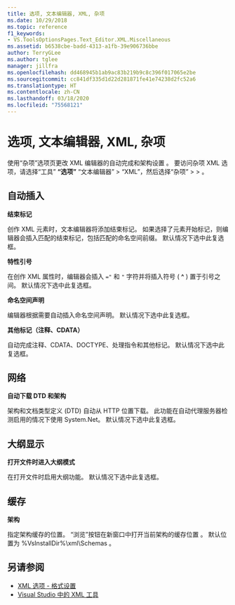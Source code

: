 ```yaml
---
title: 选项, 文本编辑器, XML, 杂项
ms.date: 10/29/2018
ms.topic: reference
f1_keywords:
- VS.ToolsOptionsPages.Text_Editor.XML.Miscellaneous
ms.assetid: b6538cbe-badd-4313-a1fb-39e906736bbe
author: TerryGLee
ms.author: tglee
manager: jillfra
ms.openlocfilehash: dd468945b1ab9ac83b219b9c8c396f017065e2be
ms.sourcegitcommit: cc841df335d1d22d281871fe41e74238d2fc52a6
ms.translationtype: HT
ms.contentlocale: zh-CN
ms.lasthandoff: 03/18/2020
ms.locfileid: "75568121"
---
```

# <a name="options-text-editor-xml-miscellaneous"></a>选项, 文本编辑器, XML, 杂项

使用“杂项”选项页更改 XML 编辑器的自动完成和架构设置  。 要访问杂项 XML 选项，请选择“工具” **“选项”** “文本编辑器” > “XML”，然后选择“杂项”   >    >    。

## <a name="auto-insert"></a>自动插入

**结束标记**

创作 XML 元素时，文本编辑器将添加结束标记。 如果选择了元素开始标记，则编辑器会插入匹配的结束标记，包括匹配的命名空间前缀。 默认情况下选中此复选框。

**特性引号**

在创作 XML 属性时，编辑器会插入 `="` 和 `"` 字符并将插入符号 ( **^** ) 置于引号之间。 默认情况下选中此复选框。

**命名空间声明**

编辑器根据需要自动插入命名空间声明。 默认情况下选中此复选框。

**其他标记（注释、CDATA）**

自动完成注释、CDATA、DOCTYPE、处理指令和其他标记。 默认情况下选中此复选框。

## <a name="network"></a>网络

**自动下载 DTD 和架构**

架构和文档类型定义 (DTD) 自动从 HTTP 位置下载。 此功能在自动代理服务器检测启用的情况下使用 System.Net。 默认情况下选中此复选框。

## <a name="outlining"></a>大纲显示

**打开文件时进入大纲模式**

在打开文件时启用大纲功能。 默认情况下选中此复选框。

## <a name="caching"></a>缓存

**架构**

指定架构缓存的位置。 “浏览”按钮在新窗口中打开当前架构的缓存位置  。 默认位置为 %VsInstallDir%\xml\Schemas  。

## <a name="see-also"></a>另请参阅

- [XML 选项 - 格式设置](options-text-editor-xml-formatting.md)
- [Visual Studio 中的 XML 工具](../../xml-tools/xml-tools-in-visual-studio.md)
